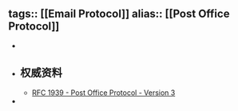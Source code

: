 tags:: [[Email Protocol]]
alias:: [[Post Office Protocol]]
---

-
- ## 权威资料
	- [RFC 1939 - Post Office Protocol - Version 3](https://datatracker.ietf.org/doc/html/rfc1939)
-